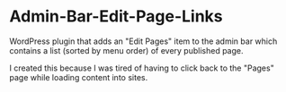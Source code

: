 Admin-Bar-Edit-Page-Links
=========================

WordPress plugin that adds an "Edit Pages" item to the admin bar which contains a list (sorted by menu order) of every published page.

I created this because I was tired of having to click back to the "Pages" page while loading content into sites.
